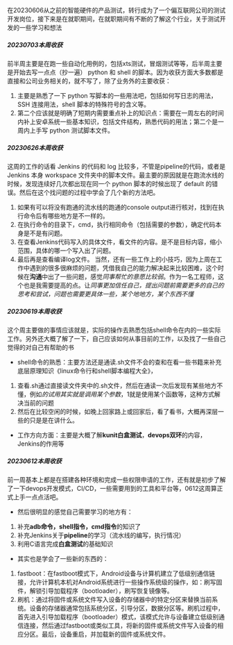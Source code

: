 在20230606从之前的智能硬件的产品测试，转行成为了一个偏互联网公司的测试开发岗位，接下来是在就职期间，在就职期间有不断的了解这个行业，关于测试开发的一些学习和想法

##### 20230703本周收获
前半周主要是在跑一些自动化用例的，包括xts测试，冒烟测试等等，后半周主要是开始去写一点点（抄一遍） python 和 shell 的脚本。因为收获方面大多数都是直接和公司业务相关的，就不写了，除了业务外的主要收获：
1. 主要是熟悉了一下 python 写脚本的一些用法吧，包括如何写日志的用法，SSH 连接用法，shell 脚本的特殊符号的含义等。
2. 第二个应该就是明确了短期内需要重点补上的知识点：需要在一周左右的时间内补上安卓系统一些基本知识，包括文件结构，熟悉代码的用法；第二个是一周内上手写 python 测试脚本文件。

##### 20230626本周收获
这周的工作的话看 Jenkins 的代码和 log 比较多，不管是pipeline的代码，或者是 Jenkins 本身 workspace 文件夹中的脚本文件。最主要的原因就是在跑流水线的时候，发现连续好几次都出现在同一个 python 脚本的时候出现了 default 的错误。然后在这个找问题的过程中学会了几个新的方法吧。
1. 如果有可以将没有跑通的流水线的跑通的console output进行核对，找到在执行命令后有哪些地方是不一样的。
2. 在执行命令的目录下，cmd，执行相同命令（包括需要的参数），确定代码本身是不是有问题。
3. 在查看Jenkins代码写入的具体文件，看文件的内容。是不是目标内容，缩小范围，具体的哪一个写入出了问题。
4. 最后再是查看编译log文件。
当然，还有一些工作上的小技巧，因为上周在工作中遇到的很多很麻烦的问题，凭借我自己的能力解决起来比较困难，这个时候在**沟通**中出了一些问题，感觉*同事帮忙的意愿比较弱*。作为一名工程师，这个也是我需要提高的点。让*同事更加信任自己，提出问题前需要更多的自己的思考和尝试，问题也需要更具体一些，某个地地方，某个东西不懂*

##### 20230619本周收获
这个周主要做的事情应该就是，实际的操作去熟悉包括shell命令在内的一些实际工作。另外还大概了解了一下，自己应该如何从事目前的工作，以及找了一些自己觉得的对自己有帮助的书
- shell命令的熟悉：主要方法还是通读.sh文件不会的查和在看一些书籍来补充底层原理知识《linux命令行和shell脚本编程大全》，
1. 查看.sh通过直接读文件夹中的.sh文件，然后在通读一次后发现有某些地方不懂，例如${}的试用其实就是调用某个参数，$1就是使用某个函数等，这种方式解决当前的问题
2. 然后在比较空闲的时候，如晚上回家路上或回家后，看了看书，大概再深层一些的只是是在讲什么。
- 工作方向方面：主要是大概了解**kunit白盒测试**，**devops双环**的内容，Jenkins的作用等

##### 20230612本周收获
前一周基本上都是在搭建各种环境和完成一些权限申请的工作，还有就是初步了解了一下devops开发模式，CI/CD，一些需要用到的工具和平台等，0612这周算正式上手一点点活吧。
- 然后很明显的感觉自己需要学习的地方有：
1. 补充**adb命令，shell指令，cmd指令**的知识了
2. 补充Jenkins关于**pipeline**的学习（流水线的编写，执行情况）
3. 利用C语言完成**白盒测试**的基础知识

- 其实也是学会了一些新的东西的：
1. fastboot：在fastboot模式下，Android设备与计算机建立了低级别通信链接，允许计算机本机对Android系统进行一些操作系统级的操作，如：刷写固件，解锁引导加载程序（bootloader），刷写恢复镜像等。
2. 刷机：通过将固件或系统文件写入设备的存储器中的特定分区来替换当前系统。设备的存储器通常包括系统分区，引导分区，数据分区等。刷机过程中，首先进入引导加载程序（bootloader）模式，该模式允许与设备建立低级别通信连接，然后通过fastboot或类似工具，将新的固件或系统文件写入设备的相应分区。最后，设备重启，并加载新的固件或系统文件。
